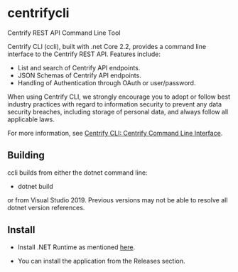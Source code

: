 # centrifycli
Centrify REST API Command Line Tool

Centrify CLI (ccli), built with .net Core 2.2, provides a command line interface to the Centrify REST API. Features include:
* List and search of Centrify API endpoints.
* JSON Schemas of Centrify API endpoints.
* Handling of Authentication through OAuth or user/password.

When using Centrify CLI, we strongly encourage you to adopt or follow best industry practices with regard to information security to prevent any data security breaches, including storage of personal data, and always follow all applicable laws.

For more information, see [Centrify CLI: Centrify Command Line Interface](https://github.com/centrify/centrifycli/wiki/Centrify-CLI:-Centrify-Command-Line-Interface).


## Building

ccli builds from either the dotnet command line:
* dotnet build

or from Visual Studio 2019.  Previous versions may not be able to resolve all dotnet version references.

## Install

* Install .NET Runtime as mentioned [here](https://docs.microsoft.com/en-us/dotnet/core/install/).

* You can install the application from the Releases section.

